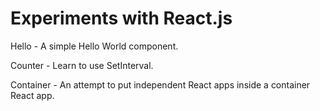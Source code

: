 # Experiments with React.js

Hello - A simple Hello World component.

Counter - Learn to use SetInterval.

Container - An attempt to put independent React apps inside a container React app.


